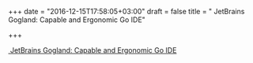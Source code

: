 +++
date = "2016-12-15T17:58:05+03:00"
draft = false
title = " JetBrains Gogland: Capable and Ergonomic Go IDE"

+++

<p><a href="https://www.jetbrains.com/go/">&nbsp;JetBrains Gogland: Capable and Ergonomic Go IDE</a></p>

